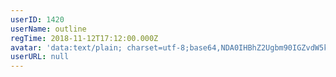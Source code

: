 ```yaml
---
userID: 1420
userName: outline
regTime: 2018-11-12T17:12:00.000Z
avatar: 'data:text/plain; charset=utf-8;base64,NDA0IHBhZ2Ugbm90IGZvdW5kCg=='
userURL: null
---
```



